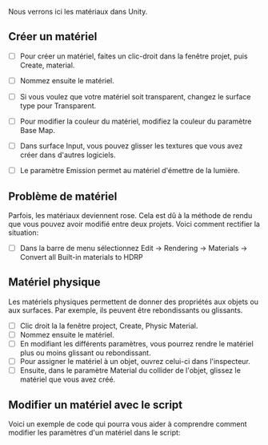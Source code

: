 Nous verrons ici les matériaux dans Unity.   


      

## Créer un matériel
- [ ] Pour créer un matériel, faites un clic-droit dans la fenêtre projet, puis Create, material.
- [ ] Nommez ensuite le matériel.
- [ ] Si vous voulez que votre matériel soit transparent, changez le surface type pour Transparent.
- [ ] Pour modifier la couleur du matériel, modifiez la couleur du paramètre Base Map.
- [ ] Dans surface Input, vous pouvez glisser les textures que vous avez créer dans d'autres logiciels.
- [ ] Le paramètre Emission permet au matériel d'émettre de la lumière.


## Problème de matériel
Parfois, les matériaux deviennent rose. Cela est dû à la méthode de rendu que vous pouvez avoir modifié entre deux projets. Voici comment rectifier la situation:     

- [ ] Dans la barre de menu sélectionnez Edit -> Rendering -> Materials -> Convert all Built-in materials to HDRP 

## Matériel physique
Les matériels physiques permettent de donner des propriétés aux objets ou aux surfaces. Par exemple, ils peuvent être rebondissants ou glissants.  

- [ ] Clic droit la la fenêtre project, Create, Physic Material.
- [ ] Nommez ensuite le matériel.
- [ ] En modifiant les différents paramètres, vous pourrez rendre le matériel plus ou moins glissant ou rebondissant.
- [ ] Pour assigner le matériel à un objet, ouvrez celui-ci dans l'inspecteur.
- [ ] Ensuite, dans le paramètre Material du collider de l'objet, glissez le matériel que vous avez créé.

## Modifier un matériel avec le script
Voici un exemple de code qui pourra vous aider à comprendre comment modifier les paramètres d'un matériel dans le script:     

